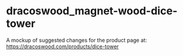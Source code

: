 # dracoswood_magnet-wood-dice-tower
A mockup of suggested changes for the product page at: https://dracoswood.com/products/dice-tower
